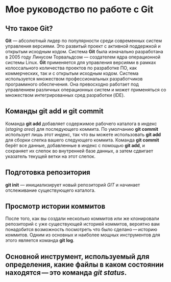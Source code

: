 # Мое руководство по работе с Git
## Что такое Git?
**Git** — абсолютный лидер по популярности среди современных систем управления версиями. Это развитый проект с активной поддержкой и открытым исходным кодом. Система **Git** была изначально разработана в 2005 году Линусом Торвальдсом — создателем ядра операционной системы Linux. **Git** применяется для управления версиями в рамках колоссального количества проектов по разработке ПО, как коммерческих, так и с открытым исходным кодом. Система используется множеством профессиональных разработчиков программного обеспечения. Она превосходно работает под управлением различных операционных систем и может применяться со множеством интегрированных сред разработки (IDE).
## Команды **git add** и **git commit**
Команда **git add** добавляет содержимое рабочего каталога в индекс (*staging area*) для последующего коммита. По умолчанию **git commit** использует лишь этот индекс, так что вы можете использовать **git add** для сборки слепка вашего следующего коммита.
Команда **git commit** берёт все данные, добавленные в индекс с помощью **git add**, и сохраняет их слепок во внутренней базе данных, а затем сдвигает указатель текущей ветки на этот слепок.
## Подготовка репозитория
**git init** — инициализирует новый репозиторий *GIT* и начинает отслеживание существующего каталога.
## Просмотр истории коммитов
После того, как вы создали несколько коммитов или же клонировали репозиторий с уже существующей историей коммитов, вероятно вам понадобится возможность посмотреть что было сделано — историю коммитов. Одним из основных и наиболее мощных инструментов для этого является команда **git log**.
## Основной инструмент, используемый для определения, какие файлы в каком состоянии находятся — это команда *git status*. 
